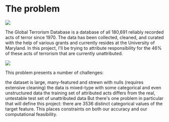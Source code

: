 # The problem

<img src='https://github.com/gqfiddler/terrorism-attribution-engine/blob/master/world_map.png'>



The Global Terrorism Database is a database of all 180,691 reliably recorded acts of terror since 1970. The data has been collected, cleaned, and curated with the help of various grants and currently resides at the University of Maryland. In this project, I'll be trying to attribute responsibility for the 46% of these acts of terrorism that are currently unattributed.

<img src='https://github.com/gqfiddler/terrorism-attribution-engine/blob/master/prob_predictions.png'>


This problem presents a number of challenges:

the dataset is large, many-featured and strewn with nulls (requires extensive cleaning)
the data is mixed-type with some categorical and even unstructured data
the training set of attributed acts differs from the real, untestable test set of unattributed data
But there's one problem in particular that will define this project: there are 3536 distinct categorical values of the target feature. This places constraints on both our accuracy and our computational feasibility.

